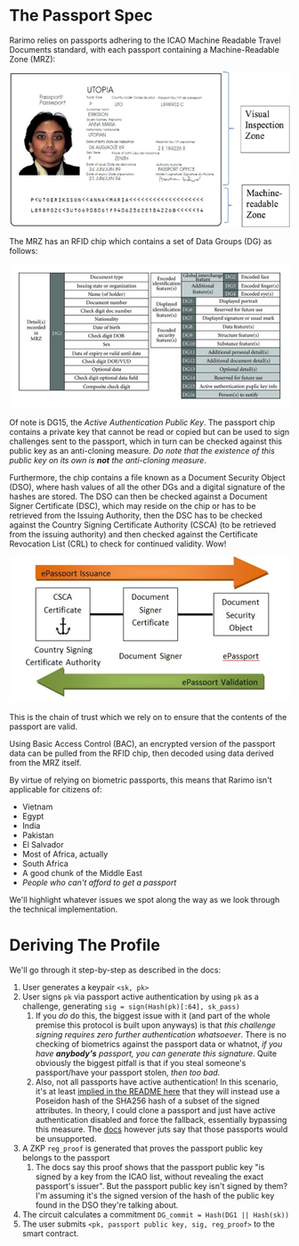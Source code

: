 # The Passport Spec

Rarimo relies on passports adhering to the ICAO Machine Readable Travel Documents standard, with each passport containing a Machine-Readable Zone (MRZ):

![](passport_MRZ.png)

The MRZ has an RFID chip which contains a set of Data Groups (DG) as follows:

![](passport_memory_DGs.jpg)

Of note is DG15, the _Active Authentication Public Key_. The passport chip contains a private key that cannot be read or copied but can be used to sign challenges sent to the passport, which in turn can be checked against this public key as an anti-cloning measure. *Do note that the existence of this public key on its own is **not** the anti-cloning measure*.

Furthermore, the chip contains a file known as a Document Security Object (DSO), where hash values of all the other DGs and a digital signature of the hashes are stored. The DSO can then be checked against a Document Signer Certificate (DSC), which may reside on the chip or has to be retrieved from the Issuing Authority, then the DSC has to be checked against the Country Signing Certificate Authority (CSCA) (to be retrieved from the issuing authority) and then checked against the Certificate Revocation List (CRL) to check for continued validity. Wow!

![](PKDChain.jpg)

This is the chain of trust which we rely on to ensure that the contents of the passport are valid.

Using Basic Access Control (BAC), an encrypted version of the passport data can be pulled from the RFID chip, then decoded using data derived from the MRZ itself.  

By virtue of relying on biometric passports, this means that Rarimo isn't applicable for citizens of:
- Vietnam
- Egypt
- India
- Pakistan
- El Salvador
- Most of Africa, actually
- South Africa
- A good chunk of the Middle East
- _People who can't afford to get a passport_

We'll highlight whatever issues we spot along the way as we look through the technical implementation.

# Deriving The Profile

We'll go through it step-by-step as described in the docs:
1. User generates a keypair `<sk, pk>` 
2. User signs `pk` via passport active authentication by using `pk` as a challenge, generating `sig = sign(Hash(pk)[:64], sk_pass)`
	1. If you _do_ do this, the biggest issue with it (and part of the whole premise this protocol is built upon anyways) is that _this challenge signing requires zero further authentication whatsoever_. There is no checking of biometrics against the passport data or whatnot, _if you have **anybody's** passport, you can generate this signature_. Quite obviously the biggest pitfall is that if you steal someone's passport/have your passport stolen, _then too bad_. 
	2. Also, not all passports have active authentication! In this scenario, it's at least [implied in the README here](https://github.com/rarimo/passport-zk-circuits/) that they will instead use a Poseidon hash of the SHA256 hash of a subset of the signed attributes. In theory, I could clone a passport and just have active authentication disabled and force the fallback, essentially bypassing this measure. The [docs](https://docs.rarimo.com/accounts/zk-passport/#challenges-and-limitations) however juts say that those passports would be unsupported.
3. A ZKP `reg_proof` is generated that proves the passport public key belongs to the passport
	1. The docs say this proof shows that the passport public key "is signed by a key from the ICAO list, without revealing the exact passport's issuer". But the passport public key isn't signed by them? I'm assuming it's the signed version of the hash of the public key found in the DSO they're talking about.
4. The circuit calculates a commitment `DG_commit = Hash(DG1 || Hash(sk))`
5. The user submits `<pk, passport public key, sig, reg_proof>` to the smart contract.